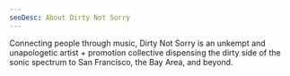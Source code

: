 ```yaml
---
seoDesc: About Dirty Not Sorry
---
```


Connecting people through music, Dirty Not Sorry is an unkempt and unapologetic artist + promotion collective dispensing the dirty side of the sonic spectrum to San Francisco, the Bay Area, and beyond.
